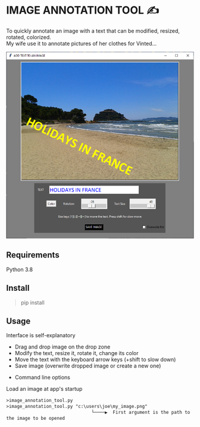 # IMAGE ANNOTATION TOOL ✍ 

To quickly annotate an image with a text that can be modified, resized, rotated, colorized.  
My wife use it to annotate pictures of her clothes for Vinted…  

![App Screenshoot](image_annotation_tool_screenshoot.png)

## Requirements

Python 3.8

## Install

>pip install

## Usage
	
Interface is self-explanatory  

- Drag and drop image on the drop zone  
- Modify the text, resize it, rotate it, change its color
- Move the text with the keyboard arrow keys (+shift to slow down)
- Save image (overwrite dropped image or create a new one)

* Command line options

Load an image at app's startup

	>image_annotation_tool.py
	>image_annotation_tool.py "c:\users\joe\my_image.png"
        	                        └────▶  First argument is the path to the image to be opened

